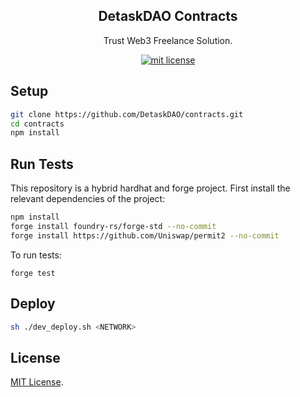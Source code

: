 <h2 align="center">
  DetaskDAO Contracts
</h2>
<p align="center">
  Trust Web3 Freelance Solution.
</p>

<p align="center">
  <a href="https://github.com/DetaskDAO/contracts/">
    <img src="https://img.shields.io/badge/license-MIT-green.svg" alt="mit license"/>
  </a>
</p>

## Setup

```sh
git clone https://github.com/DetaskDAO/contracts.git
cd contracts
npm install
```

## Run Tests

This repository is a hybrid hardhat and forge project.
First install the relevant dependencies of the project:
```sh
npm install
forge install foundry-rs/forge-std --no-commit
forge install https://github.com/Uniswap/permit2 --no-commit
```
To run tests:
```
forge test
```

## Deploy

```sh
sh ./dev_deploy.sh <NETWORK>
```

## License

[MIT License](LICENSE).